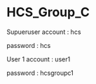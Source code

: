 # HCS_Group_C

Supueruser account : hcs 

password : hcs

User 1 account : user1

password : hcsgroupc1
